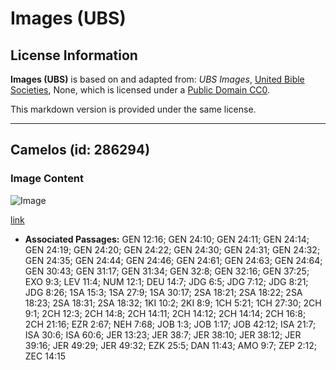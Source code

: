 # Images (UBS)

## License Information

**Images (UBS)** is based on and adapted from: _UBS Images_, [United Bible Societies](https://unitedbiblesocieties.org/), None, which is licensed under a [Public Domain CC0](https://creativecommons.org/public-domain/cc0/).

This markdown version is provided under the same license.



--------------------------------

## Camelos (id: 286294)

### Image Content

![Image](https://cdn.aquifer.bible/aquifer-content/resources/Media/WEB-0102_camels.jpg)

[link](https://cdn.aquifer.bible/aquifer-content/resources/Media/WEB-0102_camels.jpg)

* **Associated Passages:** GEN 12:16; GEN 24:10; GEN 24:11; GEN 24:14; GEN 24:19; GEN 24:20; GEN 24:22; GEN 24:30; GEN 24:31; GEN 24:32; GEN 24:35; GEN 24:44; GEN 24:46; GEN 24:61; GEN 24:63; GEN 24:64; GEN 30:43; GEN 31:17; GEN 31:34; GEN 32:8; GEN 32:16; GEN 37:25; EXO 9:3; LEV 11:4; NUM 12:1; DEU 14:7; JDG 6:5; JDG 7:12; JDG 8:21; JDG 8:26; 1SA 15:3; 1SA 27:9; 1SA 30:17; 2SA 18:21; 2SA 18:22; 2SA 18:23; 2SA 18:31; 2SA 18:32; 1KI 10:2; 2KI 8:9; 1CH 5:21; 1CH 27:30; 2CH 9:1; 2CH 12:3; 2CH 14:8; 2CH 14:11; 2CH 14:12; 2CH 14:14; 2CH 16:8; 2CH 21:16; EZR 2:67; NEH 7:68; JOB 1:3; JOB 1:17; JOB 42:12; ISA 21:7; ISA 30:6; ISA 60:6; JER 13:23; JER 38:7; JER 38:10; JER 38:12; JER 39:16; JER 49:29; JER 49:32; EZK 25:5; DAN 11:43; AMO 9:7; ZEP 2:12; ZEC 14:15

